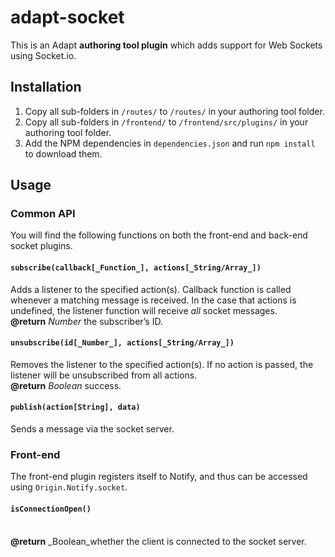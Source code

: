 # adapt-socket

This is an Adapt **authoring tool plugin** which adds support for Web Sockets using Socket.io.

## Installation

1. Copy all sub-folders in `/routes/` to `/routes/` in your authoring tool folder.
2. Copy all sub-folders in `/frontend/` to `/frontend/src/plugins/` in your authoring tool folder.
3. Add the NPM dependencies in `dependencies.json` and run `npm install` to download them.

## Usage

### Common API

You will find the following functions on both the front-end and back-end socket plugins.

#### `subscribe(callback[_Function_], actions[_String/Array_])`

Adds a listener to the specified action(s). Callback function is called whenever a matching message is received. In the case that actions is undefined, the listener function will receive _all_ socket messages.
<br>**@return** _Number_ the subscriber’s ID.

#### `unsubscribe(id[_Number_], actions[_String/Array_])`

Removes the listener to the specified action(s). If no action is passed, the listener will be unsubscribed from all actions.
<br>**@return** _Boolean_ success.

#### `publish(action[String], data)`

Sends a message via the socket server.


### Front-end

The front-end plugin registers itself to Notify, and thus can be accessed using `Origin.Notify.socket`.

#### `isConnectionOpen()`

<br>**@return** _Boolean_whether the client is connected to the socket server.
